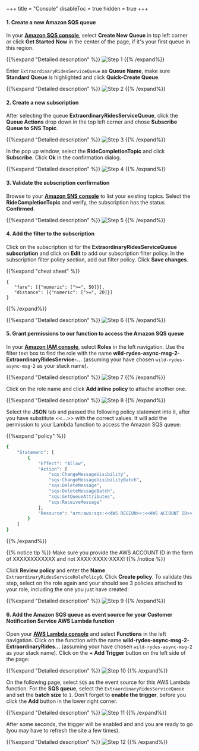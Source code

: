+++
title = "Console"
disableToc = true
hidden = true
+++

#### 1. Create a new Amazon SQS queue

In your **[Amazon SQS console](https://console.aws.amazon.com/sqs/home?)**, select **Create New Queue** in top left corner or click **Get Started Now** in the center of the page, if it's your first queue in this region.

{{%expand "Detailed description" %}}
![Step 1](step-1-console.png)
{{% /expand%}}

Enter `ExtraordinaryRidesServiceQueue` as **Queue Name**, make sure **Standard Queue** is highlighted and click **Quick-Create Queue**.

{{%expand "Detailed description" %}}
![Step 2](step-2-console.png)
{{% /expand%}}

#### 2. Create a new subscription

After selecting the queue **ExtraordinaryRidesServiceQueue**, click the **Queue Actions** drop down in the top left corner and chose **Subscribe Queue to SNS Topic**.

{{%expand "Detailed description" %}}
![Step 3](step-3-console.png)
{{% /expand%}}

In the pop up window, select the **RideCompletionTopic** and click **Subscribe**. Click **Ok** in the confirmation dialog.

{{%expand "Detailed description" %}}
![Step 4](step-4-console.png)
{{% /expand%}}

#### 3. Validate the subscription confirmation

Browse to your **[Amazon SNS console](https://console.aws.amazon.com/sns/v3/home?#/topics)** to list your existing topics. Select the **RideCompletionTopic** and verify, the subscription has the status **Confirmed**.

{{%expand "Detailed description" %}}
![Step 5](step-5-console.png)
{{% /expand%}}

#### 4. Add the filter to the subscription

Click on the subscription id for the **ExtraordinaryRidesServiceQueue subscription** and click on **Edit** to add our subscription filter policy. In the subscription filter policy section, add out filter policy. Click **Save changes**.

{{%expand "cheat sheet" %}}
```
{
   "fare": [{"numeric": [">=", 50]}],
   "distance": [{"numeric": [">=", 20]}]
}
```
{{% /expand%}}

{{%expand "Detailed description" %}}
![Step 6](step-6-console.png)
{{% /expand%}}

#### 5. Grant permissions to our function to access the Amazon SQS queue

In your **[Amazon IAM console](https://console.aws.amazon.com/iam)**, select **Roles** in the left navigation. Use the filter text box to find the role with the name **wild-rydes-async-msg-2-ExtraordinaryRidesService-...** (assuming your have chosen `wild-rydes-async-msg-2` as your stack name).  

{{%expand "Detailed description" %}}
![Step 7](step-7-console.png)
{{% /expand%}}

Click on the role name and click **Add inline policy** to attache another one.

{{%expand "Detailed description" %}}
![Step 8](step-8-console.png)
{{% /expand%}}

Select the **JSON** tab and passed the following policy statement into it, after you have substitute <<...>> with the correct values. It will add the permission to your Lambda function to access the Amazon SQS queue:

{{%expand "policy" %}}
```bash
{
    "Statement": [
        {
            "Effect": "Allow",
            "Action": [
                "sqs:ChangeMessageVisibility",
                "sqs:ChangeMessageVisibilityBatch",
                "sqs:DeleteMessage",
                "sqs:DeleteMessageBatch",
                "sqs:GetQueueAttributes",
                "sqs:ReceiveMessage"
            ],
            "Resource": "arn:aws:sqs:<<AWS REGION>>:<<AWS ACCOUNT ID>>:ExtraordinaryRidesServiceQueue"
        }
    ]
}
```
{{% /expand%}}

{{% notice tip %}}
Make sure you provide the AWS ACCOUNT ID in the form of XXXXXXXXXXXX and not XXXX-XXXX-XXXX!
{{% /notice %}}

Click **Review policy** and enter the **Name** `ExtraordinaryRidesServiceRolePolicy0`. Click **Create policy**. To validate this step, select on the role again and your should see 3 policies attached to your role, including the one you just have created:  

{{%expand "Detailed description" %}}
![Step 9](step-9-console.png)
{{% /expand%}}


#### 6. Add the Amazon SQS queue as event source for your Customer Notification Service AWS Lambda function

Open your **[AWS Lambda console](https://console.aws.amazon.com/lambda/home?#/functions)** and select **Functions** in the left navigation. Click on the function with the name **wild-rydes-async-msg-2-ExtraordinaryRides...** (assuming your have chosen `wild-rydes-async-msg-2` as your stack name). Click on the **+ Add Trigger** button on the left side of the page:

{{%expand "Detailed description" %}}
![Step 10](step-10-console.png)
{{% /expand%}}

On the following page, select `SQS` as the event source for this AWS Lambda function. For the **SQS queue**, select the `ExtraordinaryRidesServiceQueue` and set the **batch size** to `1`. Don't forget to **enable the trigger**, before you click the **Add** button in the lower right corner.

{{%expand "Detailed description" %}}
![Step 11](step-11-console.png)
{{% /expand%}}

After some seconds, the trigger will be enabled and and you are ready to go (you may have to refresh the site a few times).

{{%expand "Detailed description" %}}
![Step 12](step-12-console.png)
{{% /expand%}}
